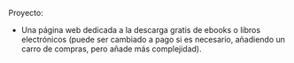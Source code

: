 Proyecto:
- Una página web dedicada a la descarga gratis de ebooks o libros electrónicos (puede ser cambiado a pago si es necesario, añadiendo un carro de compras, pero añade más complejidad).